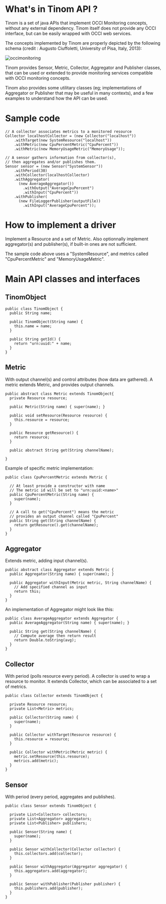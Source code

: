 # What's in Tinom API ?

Tinom is a set of java APIs that implement OCCI Monitoring concepts, without any external dependency.
Tinom itself does not provide any OCCI interface, but can be easily wrapped with OCCI web services.

The concepts implemented by Tinom are properly depicted by the following schema (credit : Augusto Ciuffoletti, University of Pisa, Italy, 2013):

![occimonitoring](https://cloud.githubusercontent.com/assets/1230975/18089114/8cab9ebe-6ebe-11e6-8cb1-e70631bd3b89.png)

Tinom provides Sensor, Metric, Collector, Aggregator and Publisher classes, that can be used or extended to provide monitoring services compatible with OCCI monitoring concepts.

Tinom also provides some utilitary classes (eg; implementations of Aggregator or Publisher that may be useful in many contexts), and a few examples to understand how the API can be used.

# Sample code

```
// A collector associates metrics to a monitored resource
Collector localhostCollector = (new Collector("localhost"))
    .withTarget(new SystemResource("localhost"))
    .withMetric(new CpuPercentMetric("CpuPercent"))
    .withMetric(new MemoryUsageMetric("MemoryUsage"));

// A sensor gathers information from collector(s),
// then aggregates and/or publishes them.
Sensor sensor = (new Sensor("SystemSensor"))
    .withPeriod(30)
    .withCollector(localhostCollector)
    .withAggregator(
      (new AverageAggregator())
        .withOutput("AverageCpuPercent")
        .withInput("CpuPercent"))
    .withPublisher(
      (new FileLoggerPublisher(outputFile))
        .withInput("AverageCpuPercent"));
```

# How to implement a driver

Implement a Resource and a set of Metric. Also optionnally implement aggregator(s) and publisher(s), if built-in ones are not sufficient.

The sample code above uses a "SystemResource", and metrics called "CpuPercentMetric" and "MemoryUsageMetric".

# Main API classes and interfaces

## TinomObject

```
public class TinomObject {
  public String name;

  public TinomObject(String name) {
    this.name = name;
  }

  public String getId() {
    return "urn:uuid:" + name;
  }
}
```

## Metric

With output channel(s) and control attributes (how data are gathered).
A metric extends Metric, and provides output channels.

```
public abstract class Metric extends TinomObject{
  private Resource resource;

  public Metric(String name) { super(name); }

  public void setResource(Resource resource) {
    this.resource = resource;
  }

  public Resource getResource() {
    return resource;
  }

  public abstract String get(String channelName);

}
```

Example of specific metric implementation:

```
public class CpuPercentMetric extends Metric {

  // At least provide a constructor with name
  // The metric id will be set to "urn:uuid:<name>"
  public CpuPercentMetric(String name) {
    super(name);
  }

  // A call to get("CpuPercent") means the metric
  // provides an output channel called "CpuPercent"
  public String get(String channelName) {
    return getResource().get(channelName);
  }
}
```

## Aggregator

Extends metric, adding input channel(s).

```
public abstract class Aggregator extends Metric {
  public Aggregator(String name) { super(name); }

  public Aggregator withInput(Metric metric, String channelName) {
    // Add specified channel as input
    return this;
  }
}
```

An implementation of Aggregator might look like this:

```
public class AverageAggregator extends Aggregator {
  public AverageAggregator(String name) { super(name); }

  public String get(String channelName) {
    // Compute average then return result
    return Double.toString(avg);
  }
}
```

## Collector

With period (polls resource every period).
A collector is used to wrap a resource to monitor. It extends Collector, which can be associated to a set of metrics.

```
public class Collector extends TinomObject {

  private Resource resource;
  private List<Metric> metrics;

  public Collector(String name) {
    super(name);
  }

  public Collector withTarget(Resource resource) {
    this.resource = resource;
  }

  public Collector withMetric(Metric metric) {
    metric.setResource(this.resource);
    metrics.add(metric);
  }
}
```

## Sensor

With period (every period, aggregates and publishes).

```
public class Sensor extends TinomObject {

  private List<Collector> collectors;
  private List<Aggregator> aggregators;
  private List<Publisher> publishers;

  public Sensor(String name) {
    super(name);
  }

  public Sensor withCollector(Collector collector) {
    this.collectors.add(collector);
  }

  public Sensor withAggregator(Aggregator aggregator) {
    this.aggregators.add(aggregator);
  }

  public Sensor withPublisher(Publisher publisher) {
    this.publishers.add(publisher);
  }
}
```



